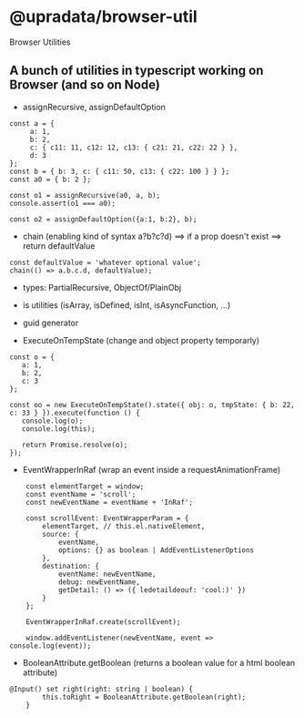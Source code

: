 # @upradata/browser-util
Browser Utilities

## A bunch of utilities in typescript working on Browser (and so on Node)

- assignRecursive, assignDefaultOption
  
```
const a = {
     a: 1,
     b: 2,
     c: { c11: 11, c12: 12, c13: { c21: 21, c22: 22 } },
     d: 3
};
const b = { b: 3, c: { c11: 50, c13: { c22: 100 } } };
const a0 = { b: 2 };

const o1 = assignRecursive(a0, a, b);
console.assert(o1 === a0);

const o2 = assignDefaultOption({a:1, b:2}, b);
```

- chain (enabling kind of syntax a?b?c?d) ==> if a prop doesn't exist ==> return defaultValue
```
const defaultValue = 'whatever optional value';
chain(() => a.b.c.d, defaultValue);
```

- types: PartialRecursive, ObjectOf/PlainObj
- is utilities (isArray, isDefined, isInt, isAsyncFunction, ...)
- guid generator

- ExecuteOnTempState (change and object property temporarly)
 ```
 const o = {
    a: 1,
    b: 2,
    c: 3
};

const oo = new ExecuteOnTempState().state({ obj: o, tmpState: { b: 22, c: 33 } }).execute(function () {
    console.log(o);
    console.log(this);

    return Promise.resolve(o);
});
```

- EventWrapperInRaf (wrap an event inside a requestAnimationFrame)
```
    const elementTarget = window;
    const eventName = 'scroll';
    const newEventName = eventName + 'InRaf';

    const scrollEvent: EventWrapperParam = {
        elementTarget, // this.el.nativeElement,
        source: {
            eventName,
            options: {} as boolean | AddEventListenerOptions
        },
        destination: {
            eventName: newEventName,
            debug: newEventName,
            getDetail: () => ({ ledetaildeouf: 'cool:)' })
        }
    };

    EventWrapperInRaf.create(scrollEvent);

    window.addEventListener(newEventName, event => console.log(event));
```

- BooleanAttribute.getBoolean (returns a boolean value for a html boolean attribute)

```
@Input() set right(right: string | boolean) {
        this.toRight = BooleanAttribute.getBoolean(right);
    }
```
